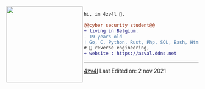 <img align="left" height="200" src="https://media.giphy.com/media/jQzFUZrBsZ6wse4RH1/giphy.gif"/>

```diff
hi, im 4zv4l 🔮.

@@cyber security student@@
+ living in Belgium.
- 19 years old
! Go, C, Python, Rust, Php, SQL, Bash, Html, CSS
# 📖 reverse engineering, 
+ website : https://azval.ddns.net
```
------
[4zv4l](https://github.com/4zv4l)
Last Edited on: 2 nov 2021
